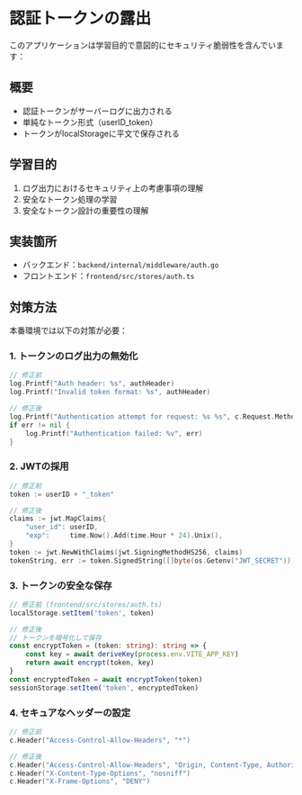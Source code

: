 # 認証トークンの露出

このアプリケーションは学習目的で意図的にセキュリティ脆弱性を含んでいます：

## 概要
- 認証トークンがサーバーログに出力される
- 単純なトークン形式（userID_token）
- トークンがlocalStorageに平文で保存される

## 学習目的
1. ログ出力におけるセキュリティ上の考慮事項の理解
2. 安全なトークン処理の学習
3. 安全なトークン設計の重要性の理解

## 実装箇所
- バックエンド：`backend/internal/middleware/auth.go`
- フロントエンド：`frontend/src/stores/auth.ts`

## 対策方法
本番環境では以下の対策が必要：

### 1. トークンのログ出力の無効化
```go
// 修正前
log.Printf("Auth header: %s", authHeader)
log.Printf("Invalid token format: %s", authHeader)

// 修正後
log.Printf("Authentication attempt for request: %s %s", c.Request.Method, c.Request.URL.Path)
if err != nil {
    log.Printf("Authentication failed: %v", err)
}
```

### 2. JWTの採用
```go
// 修正前
token := userID + "_token"

// 修正後
claims := jwt.MapClaims{
    "user_id": userID,
    "exp":     time.Now().Add(time.Hour * 24).Unix(),
}
token := jwt.NewWithClaims(jwt.SigningMethodHS256, claims)
tokenString, err := token.SignedString([]byte(os.Getenv("JWT_SECRET")))
```

### 3. トークンの安全な保存
```typescript
// 修正前 (frontend/src/stores/auth.ts)
localStorage.setItem('token', token)

// 修正後
// トークンを暗号化して保存
const encryptToken = (token: string): string => {
    const key = await deriveKey(process.env.VITE_APP_KEY)
    return await encrypt(token, key)
}
const encryptedToken = await encryptToken(token)
sessionStorage.setItem('token', encryptedToken)
```

### 4. セキュアなヘッダーの設定
```go
// 修正前
c.Header("Access-Control-Allow-Headers", "*")

// 修正後
c.Header("Access-Control-Allow-Headers", "Origin, Content-Type, Authorization")
c.Header("X-Content-Type-Options", "nosniff")
c.Header("X-Frame-Options", "DENY")
```
